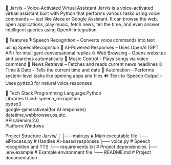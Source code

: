 🧠 Jarvis – Voice-Activated Virtual Assistant
Jarvis is a voice-activated virtual assistant built with Python that performs various tasks using voice commands — just like Alexa or Google Assistant.
It can browse the web, open applications, play music, fetch news, tell the time, and even answer intelligent queries using OpenAI integration.

🎯 Features
	🎙️ Speech Recognition – Converts voice commands into text using SpeechRecognition
	💬 AI-Powered Responses – Uses OpenAI (GPT API) for intelligent conversational replies
	🌐 Web Browsing – Opens websites and searches automatically
	🎵 Music Control – Plays songs via voice command
	📰 News Retrieval – Fetches and reads current news headlines
	⏰ Time & Date – Tells the current time and date
	🧩 Automation – Performs system-level tasks like opening apps and files
	🔊 Text-to-Speech Output – Uses pyttsx3 for natural voice responses

🧩 Tech Stack
Programming Language:Python  
Libraries Used: 
  speech_recognition  
  pyttsx3  
  google-generativeai(for AI responses)  
  datetime,webbrowser,os,etc.  
  APIs:Gemini 2.0  
  Platform:Windows

Project Structure
  Jarvis/
	│
	├── main.py               # Main executable file
	├── aiProcess.py          # Handles AI-based responses
	├── voice.py              # Speech recognition and TTS
	├── requirements.txt      # Project dependencies
	├── .env.example          # Example environment file
	└── README.md             # Project documentation
